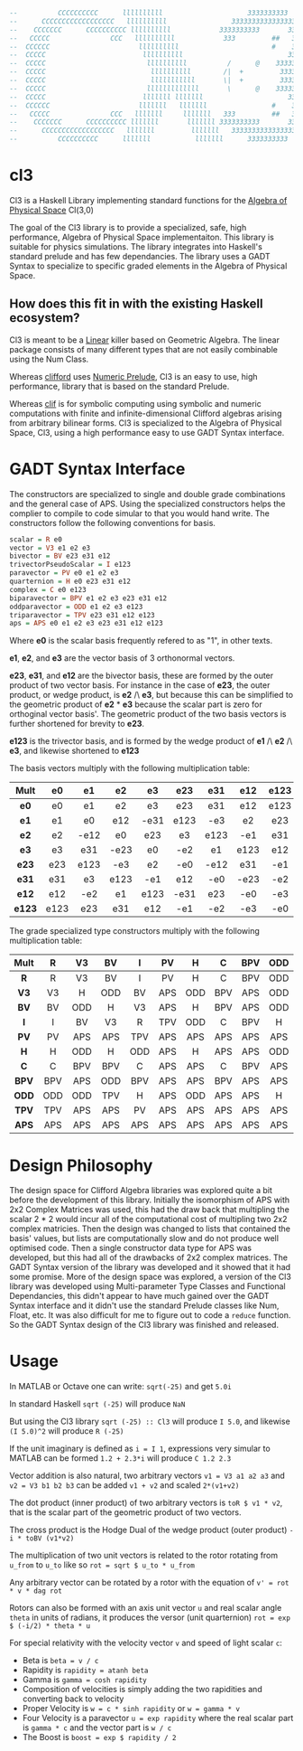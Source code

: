 
```haskell
--          CCCCCCCCCC      llllllllll                     3333333333
--      CCCCCCCCCCCCCCCCCC   llllllllll                333333333333333333
--    CCCCCCC      CCCCCCCCCC llllllllll            3333333333       333333
--   CCCCC               CCC   llllllllll            333         ##   33333
--  CCCCCC                      llllllllll                       #    33333
--  CCCCC                        llllllllll                          33333
--  CCCCC                         llllllllll          /      @    333333
--  CCCCC                          llllllllll        /|  +         33333
--  CCCCC                          lllllllllll       \|  +         33333
--  CCCCC                         lllllllllllll       \      @    333333
--  CCCCC                        lllllll lllllll                     33333
--  CCCCCC                      lllllll   lllllll                #    33333
--   CCCCC               CCC   lllllll     lllllll   333         ##   33333
--    CCCCCCC      CCCCCCCCCC lllllll       lllllll 3333333333       333333
--      CCCCCCCCCCCCCCCCCC   lllllll         lllllll   333333333333333333
--          CCCCCCCCCC      lllllll           lllllll      3333333333
```



# cl3
Cl3 is a Haskell Library implementing standard functions for the [Algebra of Physical Space](https://en.wikipedia.org/wiki/Algebra_of_physical_space) Cl(3,0)

The goal of the Cl3 library is to provide a specialized, safe, high performance, Algebra of Physical Space implementaiton.
This library is suitable for physics simulations.  The library integrates into Haskell's standard prelude and has few dependancies.
The library uses a GADT Syntax to specialize to specific graded elements in the Algebra of Physical Space.

## How does this fit in with the existing Haskell ecosystem?
Cl3 is meant to be a [Linear](https://hackage.haskell.org/package/linear) killer based on Geometric Algebra.  The linear package
consists of many different types that are not easily combinable using the Num Class.

Whereas [clifford](https://hackage.haskell.org/package/clifford) uses [Numeric Prelude](https://hackage.haskell.org/package/numeric-prelude), 
Cl3 is an easy to use, high performance, library that is based on the standard Prelude.

Whereas [clif](https://hackage.haskell.org/package/clif) is for symbolic computing using symbolic and numeric computations
with finite and infinite-dimensional Clifford algebras arising from arbitrary bilinear forms.  Cl3 is specialized to the
Algebra of Physical Space, Cl3, using a high performance easy to use GADT Syntax interface.

# GADT Syntax Interface
The constructors are specialized to single and double grade combinations and the general case of APS.
Using the specialized constructors helps the complier to compile to code simular to that you would hand write.
The constructors follow the following conventions for basis.

```haskell
scalar = R e0
vector = V3 e1 e2 e3
bivector = BV e23 e31 e12
trivectorPseudoScalar = I e123
paravector = PV e0 e1 e2 e3
quarternion = H e0 e23 e31 e12
complex = C e0 e123
biparavector = BPV e1 e2 e3 e23 e31 e12
oddparavector = ODD e1 e2 e3 e123
triparavector = TPV e23 e31 e12 e123
aps = APS e0 e1 e2 e3 e23 e31 e12 e123
```

Where __e0__ is the scalar basis frequently refered to as "1", in other texts.

__e1__, __e2__, and __e3__ are the vector basis of 3 orthonormal vectors.

__e23__, __e31__, and __e12__ are the bivector basis, these are formed by the outer product of two vector basis. For instance in the case of __e23__, the outer product, or wedge product, is __e2__ /\ __e3__, but because this can be simplified to the geometric product of __e2__ * __e3__ because the scalar part is zero for orthoginal vector basis'.  The geometric product of the two basis vectors is further shortened for brevity to __e23__.

__e123__ is the trivector basis, and is formed by the wedge product of __e1__ /\ __e2__ /\ __e3__, and likewise shortened to __e123__


The basis vectors multiply with the following multiplication table:

|    Mult  |   e0 |   e1 |   e2 |   e3 |  e23 |  e31 |  e12 | e123 |
|:--------:|:----:|:----:|:----:|:----:|:----:|:----:|:----:|:----:|
|   __e0__ |   e0 |   e1 |   e2 |   e3 |  e23 |  e31 |  e12 | e123 |
|   __e1__ |   e1 |   e0 |  e12 | -e31 | e123 |  -e3 |   e2 |  e23 |
|   __e2__ |   e2 | -e12 |   e0 |  e23 |   e3 | e123 |  -e1 |  e31 |
|   __e3__ |   e3 |  e31 | -e23 |   e0 |  -e2 |   e1 | e123 |  e12 |
|  __e23__ |  e23 | e123 |  -e3 |   e2 |  -e0 | -e12 |  e31 |  -e1 |
|  __e31__ |  e31 |   e3 | e123 |  -e1 |  e12 |  -e0 | -e23 |  -e2 |
|  __e12__ |  e12 |  -e2 |   e1 | e123 | -e31 |  e23 |  -e0 |  -e3 |
| __e123__ | e123 |  e23 |  e31 |  e12 |  -e1 |  -e2 |  -e3 |  -e0 |


The grade specialized type constructors multiply with the following multiplication table:

| Mult    |   R |  V3 |  BV |   I |  PV |   H |   C | BPV | ODD | TPV | APS |
|:-------:|:---:|:---:|:---:|:---:|:---:|:---:|:---:|:---:|:---:|:---:|:---:|
|   __R__ |   R |  V3 |  BV |   I |  PV |   H |   C | BPV | ODD | TPV | APS |
|  __V3__ |  V3 |   H | ODD |  BV | APS | ODD | BPV | APS | ODD | APS | APS |
|  __BV__ |  BV | ODD |   H |  V3 | APS |   H | BPV | APS | ODD | APS | APS |
|   __I__ |   I |  BV |  V3 |   R | TPV | ODD |   C | BPV |   H |  PV | APS |
|  __PV__ |  PV | APS | APS | TPV | APS | APS | APS | APS | APS | APS | APS |
|   __H__ |   H | ODD |   H | ODD | APS |   H | APS | APS | ODD | APS | APS |
|   __C__ |   C | BPV | BPV |   C | APS | APS |   C | BPV | APS | APS | APS |
| __BPV__ | BPV | APS | ODD | BPV | APS | APS | BPV | APS | APS | APS | APS |
| __ODD__ | ODD | ODD | TPV |   H | APS | ODD | APS | APS |   H | APS | APS |
| __TPV__ | TPV | APS | APS |  PV | APS | APS | APS | APS | APS | APS | APS |
| __APS__ | APS | APS | APS | APS | APS | APS | APS | APS | APS | APS | APS |


# Design Philosophy
The design space for Clifford Algebra libraries was explored quite a bit before the development of this library.  Initially the isomorphism of APS with 2x2 Complex Matrices was used, this had the draw back that multipling the scalar 2 * 2 would incur all of the computational cost of multipling two 2x2 complex matricies.
Then the design was changed to lists that contained the basis' values, but lists are computationally slow and do not produce well optimised code.
Then a single constructor data type for APS was developed, but this had all of the drawbacks of 2x2 complex matrices.
The GADT Syntax version of the library was developed and it showed that it had some promise.
More of the design space was explored, a version of the Cl3 library was developed using Multi-parameter Type Classes and Functional Dependancies, this didn't appear to have much gained over the GADT Syntax interface and it didn't use the standard Prelude classes like Num, Float, etc.  It was also difficult for me to figure out to code a `reduce` function. 
So the GADT Syntax design of the Cl3 library was finished and released.


# Usage
In MATLAB or Octave one can write: `sqrt(-25)` and get `5.0i`

In standard Haskell `sqrt (-25)` will produce `NaN`

But using the Cl3 library `sqrt (-25) :: Cl3` will produce `I 5.0`, and likewise `(I 5.0)^2` will produce `R (-25)`

If the unit imaginary is defined as `i = I 1`, expressions very simular to MATLAB can be formed `1.2 + 2.3*i` will produce `C 1.2 2.3`

Vector addition is also natural, two arbitrary vectors `v1 = V3 a1 a2 a3` and `v2 = V3 b1 b2 b3` can be added `v1 + v2` and scaled `2*(v1+v2)`

The dot product (inner product) of two arbitrary vectors is `toR $ v1 * v2`, that is the scalar part of the geometric product of two vectors.

The cross product is the Hodge Dual of the wedge product (outer product) `-i * toBV (v1*v2)`

The multiplication of two unit vectors is related to the rotor rotating from `u_from` to `u_to` like so `rot = sqrt $ u_to * u_from`

Any arbitrary vector can be rotated by a rotor with the equation of `v' = rot * v * dag rot`

Rotors can also be formed with an axis unit vector `u` and real scalar angle `theta` in units of radians, it produces the versor (unit quarternion) `rot = exp $ (-i/2) * theta * u`

For special relativity with the velocity vector `v` and speed of light scalar `c`:
* Beta is `beta = v / c`
* Rapidity is `rapidity = atanh beta`
* Gamma is `gamma = cosh rapidity`
* Composition of velocities is simply adding the two rapidities and converting back to velocity
* Proper Velocity is `w = c * sinh rapidity` or `w = gamma * v`
* Four Velocity is a paravector `u = exp rapidity` where the real scalar part is `gamma * c` and the vector part is `w / c`
* The Boost is `boost = exp $ rapidity / 2`

